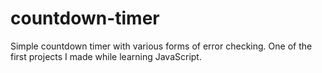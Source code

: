 # countdown-timer
 Simple countdown timer with various forms of error checking. 
 One of the first projects I made while learning JavaScript. 
